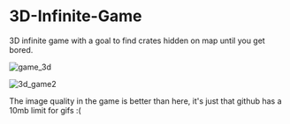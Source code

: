 
# 3D-Infinite-Game
3D infinite game with a goal to find crates hidden on map until you get bored.

![game_3d](https://user-images.githubusercontent.com/61971053/120026556-863bf800-bff2-11eb-9868-9d60b816ced0.gif)

![3d_game2](https://user-images.githubusercontent.com/61971053/120029254-1def1580-bff6-11eb-8085-7c3edcb0f370.gif)

The image quality in the game is better than here, it's just that github has a 10mb limit for gifs :(
